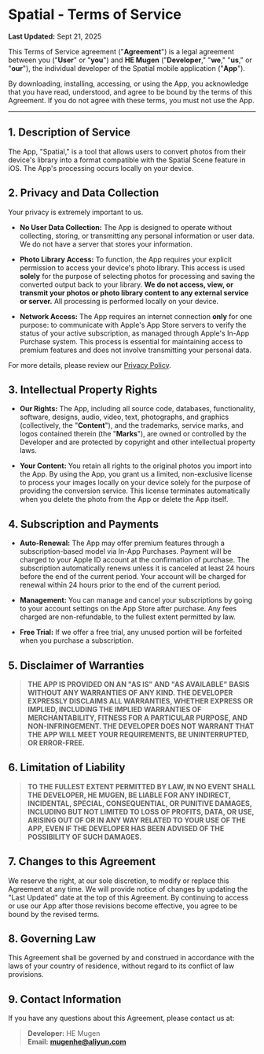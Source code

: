 # Spatial - Terms of Service

**Last Updated:** Sept 21, 2025

This Terms of Service agreement ("**Agreement**") is a legal agreement between you ("**User**" or "**you**") and **HE Mugen** ("**Developer**," "**we**," "**us**," or "**our**"), the individual developer of the Spatial mobile application ("**App**").

By downloading, installing, accessing, or using the App, you acknowledge that you have read, understood, and agree to be bound by the terms of this Agreement. If you do not agree with these terms, you must not use the App.

---

## 1. Description of Service

The App, "Spatial," is a tool that allows users to convert photos from their device's library into a format compatible with the Spatial Scene feature in iOS. The App's processing occurs locally on your device.

## 2. Privacy and Data Collection

Your privacy is extremely important to us.

- **No User Data Collection:** The App is designed to operate without collecting, storing, or transmitting any personal information or user data. We do not have a server that stores your information.

- **Photo Library Access:** To function, the App requires your explicit permission to access your device's photo library. This access is used **solely** for the purpose of selecting photos for processing and saving the converted output back to your library. **We do not access, view, or transmit your photos or photo library content to any external service or server.** All processing is performed locally on your device.

- **Network Access:** The App requires an internet connection **only** for one purpose: to communicate with Apple's App Store servers to verify the status of your active subscription, as managed through Apple's In-App Purchase system. This process is essential for maintaining access to premium features and does not involve transmitting your personal data.

For more details, please review our [Privacy Policy](link-to-your-privacy-policy).

## 3. Intellectual Property Rights

- **Our Rights:** The App, including all source code, databases, functionality, software, designs, audio, video, text, photographs, and graphics (collectively, the "**Content**"), and the trademarks, service marks, and logos contained therein (the "**Marks**"), are owned or controlled by the Developer and are protected by copyright and other intellectual property laws.

- **Your Content:** You retain all rights to the original photos you import into the App. By using the App, you grant us a limited, non-exclusive license to process your images locally on your device solely for the purpose of providing the conversion service. This license terminates automatically when you delete the photo from the App or delete the App itself.

## 4. Subscription and Payments

- **Auto-Renewal:** The App may offer premium features through a subscription-based model via In-App Purchases. Payment will be charged to your Apple ID account at the confirmation of purchase. The subscription automatically renews unless it is canceled at least 24 hours before the end of the current period. Your account will be charged for renewal within 24 hours prior to the end of the current period.

- **Management:** You can manage and cancel your subscriptions by going to your account settings on the App Store after purchase. Any fees charged are non-refundable, to the fullest extent permitted by law.

- **Free Trial:** If we offer a free trial, any unused portion will be forfeited when you purchase a subscription.

## 5. Disclaimer of Warranties

> **THE APP IS PROVIDED ON AN "AS IS" AND "AS AVAILABLE" BASIS WITHOUT ANY WARRANTIES OF ANY KIND. THE DEVELOPER EXPRESSLY DISCLAIMS ALL WARRANTIES, WHETHER EXPRESS OR IMPLIED, INCLUDING THE IMPLIED WARRANTIES OF MERCHANTABILITY, FITNESS FOR A PARTICULAR PURPOSE, AND NON-INFRINGEMENT. THE DEVELOPER DOES NOT WARRANT THAT THE APP WILL MEET YOUR REQUIREMENTS, BE UNINTERRUPTED, OR ERROR-FREE.**

## 6. Limitation of Liability

> **TO THE FULLEST EXTENT PERMITTED BY LAW, IN NO EVENT SHALL THE DEVELOPER, HE MUGEN, BE LIABLE FOR ANY INDIRECT, INCIDENTAL, SPECIAL, CONSEQUENTIAL, OR PUNITIVE DAMAGES, INCLUDING BUT NOT LIMITED TO LOSS OF PROFITS, DATA, OR USE, ARISING OUT OF OR IN ANY WAY RELATED TO YOUR USE OF THE APP, EVEN IF THE DEVELOPER HAS BEEN ADVISED OF THE POSSIBILITY OF SUCH DAMAGES.**

## 7. Changes to this Agreement

We reserve the right, at our sole discretion, to modify or replace this Agreement at any time. We will provide notice of changes by updating the "Last Updated" date at the top of this Agreement. By continuing to access or use our App after those revisions become effective, you agree to be bound by the revised terms.

## 8. Governing Law

This Agreement shall be governed by and construed in accordance with the laws of your country of residence, without regard to its conflict of law provisions.

## 9. Contact Information

If you have any questions about this Agreement, please contact us at:

> **Developer:** HE Mugen  
> **Email:** **[mugenhe@aliyun.com](mailto:mugenhe@aliyun.com)**
